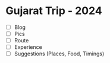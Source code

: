 # Gujarat Trip - 2024

- [ ] Blog
- [ ] Pics
- [ ] Route
- [ ] Experience
- [ ] Suggestions (Places, Food, Timings) 
